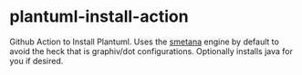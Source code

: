 # plantuml-install-action

Github Action to Install Plantuml. Uses the [smetana](https://plantuml.com/smetana02)
engine by default to avoid the heck that is graphiv/dot configurations. Optionally
installs java for you if desired.
